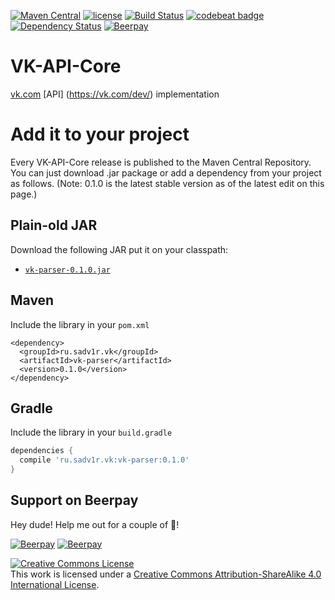 [![Maven Central](https://img.shields.io/maven-central/v/ru.sadv1r.vk/vk-parser.svg?maxAge=3600)](http://search.maven.org/#search%7Cga%7C1%7Cg%3A%22ru.sadv1r.vk%22%20a%3A%22vk-parser%22)
[![license](https://img.shields.io/badge/License-CC%20BY--SA%204.0-green.svg?maxAge=3600)](http://creativecommons.org/licenses/by-sa/4.0/)
[![Build Status](https://travis-ci.org/sadv1r/vk-parser.svg?branch=master)](https://travis-ci.org/sadv1r/vk-parser)
[![codebeat badge](https://codebeat.co/badges/e084a593-c569-4e55-a5cd-d7622ff5569e)](https://codebeat.co/projects/github-com-sadv1r-vk-parser)
[![Dependency Status](https://www.versioneye.com/user/projects/57ee71a3769f21003e0f9713/badge.svg?style=flat)](https://www.versioneye.com/user/projects/57ee71a3769f21003e0f9713)
[![Beerpay](https://beerpay.io/sadv1r/vk-parser/badge.svg?style=flat)](https://beerpay.io/sadv1r/vk-parser)

# VK-API-Core
[vk.com](https://vk.com) [API] (https://vk.com/dev/) implementation

# Add it to your project
Every VK-API-Core release is published to the Maven Central Repository. You can just download .jar package or add a dependency from your project as follows.
(Note: 0.1.0 is the latest stable version as of the latest edit on this page.)

## Plain-old JAR
Download the following JAR put it on your classpath:
* [`vk-parser-0.1.0.jar`](https://repo1.maven.org/maven2/ru/sadv1r/vk/vk-parser/0.1.0/vk-parser-0.1.0.jar)

## Maven
Include the library in your ``pom.xml``

    <dependency>
      <groupId>ru.sadv1r.vk</groupId>
      <artifactId>vk-parser</artifactId>
      <version>0.1.0</version>
    </dependency>

## Gradle
Include the library in your ``build.gradle``

```groovy
dependencies {
  compile 'ru.sadv1r.vk:vk-parser:0.1.0'
}
```

## Support on Beerpay
Hey dude! Help me out for a couple of :beers:!

[![Beerpay](https://beerpay.io/sadv1r/vk-parser/badge.svg?style=beer-square)](https://beerpay.io/sadv1r/vk-parser)  [![Beerpay](https://beerpay.io/sadv1r/vk-parser/make-wish.svg?style=flat-square)](https://beerpay.io/sadv1r/vk-parser?focus=wish)

[![Creative Commons License](https://i.creativecommons.org/l/by-sa/4.0/88x31.png "Creative Commons License")](http://creativecommons.org/licenses/by-sa/4.0/)  
This work is licensed under a [Creative Commons Attribution-ShareAlike 4.0 International License](http://creativecommons.org/licenses/by-sa/4.0/).
